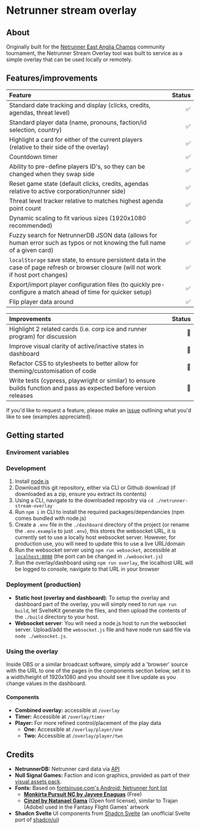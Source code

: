 # Netrunner stream overlay

## About

Originally built for the [Netrunner East Anglia Champs](https://alwaysberunning.net/tournaments/3848/-east-anglian-champs-) community tournament, the Netrunner Stream Overlay tool was built to service as a simple overlay that can be used locally or remotely.

## Features/improvements

| Feature                                                                                                                                  | Status |
| :--------------------------------------------------------------------------------------------------------------------------------------- | -----: |
| Standard date tracking and display (clicks, credits, agendas, threat level)                                                              |     ✅ |
| Standard player data (name, pronouns, faction/id selection, country)                                                                     |     ✅ |
| Highlight a card for either of the current players (relative to their side of the overlay)                                               |     ✅ |
| Countdown timer                                                                                                                          |     ✅ |
| Ability to pre-define players ID's, so they can be changed when they swap side                                                           |     ✅ |
| Reset game state (default clicks, credits, agendas relative to active corporation/runner side)                                           |     ✅ |
| Threat level tracker relative to matches highest agenda point count                                                                      |     ✅ |
| Dynamic scaling to fit various sizes (1920x1080 recommended)                                                                             |     ✅ |
| Fuzzy search for NetrunnerDB JSON data (allows for human error such as typos or not knowing the full name of a given card)               |     ✅ |
| `localStorage` save state, to ensure persistent data in the case of page refresh or browser closure (will not work if host port changes) |     ✅ |
| Export/import player configuration files (to quickly pre-configure a match ahead of time for quicker setup)                              |     ✅ |
| Flip player data around                                                                                                                  |     ✅ |

| Improvements                                                                                                        | Status |
| :------------------------------------------------------------------------------------------------------------------ | -----: |
| Highlight 2 related cards (i.e. corp ice and runner program) for discussion                                         |     🚧 |
| Improve visual clarity of active/inactive states in dashboard                                                       |     🚧 |
| Refactor CSS to stylesheets to better allow for theming/customisation of code                                       |     🚧 |
| Write tests (cypress, playwright or similar) to ensure builds function and pass as expected before version releases |     🚧 |

If you'd like to request a feature, please make an [issue](https://github.com/AlexRodwell/netrunner-east-anglia-stream-overlay/issues/new) outlining what you'd like to see (examples appreciated).

## Getting started

### Enviroment variables

### Development

1. Install [node.js](https://nodejs.org/en)
2. Download this git repository, either via CLI or Github download (if downloaded as a zip, ensure you extract its contents)
3. Using a CLI, navigate to the downloaded repositry via `cd ./netrunner-stream-overlay`
4. Run `npm i` in CLI to install the required packages/dependancies (npm comes bundled with node.js)
5. Create a `.env` file in the `./dashboard` directory of the project (or rename the `.env.example` to just `.env`), this stores the websocket URL, it is currently set to use a locally host websocket server. However, for production use, you will need to update this to use a live URL/domain
6. Run the websocket server using `npm run websocket`, accessible at [`localhost:8080`](localhost:8080) (the port can be changed in `./websocket.js`)
7. Run the overlay/dashboard using `npm run overlay`, the localhost URL will be logged to console, navigate to that URL in your browser

### Deployment (production)

-   **Static host (overlay and dashboard)**: To setup the overlay and dashboard part of the overlay, you will simply need to run `npm run build`, let SvelteKit generate the files, and then upload the contents of the `./build` directory to your host.
-   **Websocket server**: You will need a node.js host to run the websocket server. Upload/add the `websocket.js` file and have node run said file via `node ./websocket.js`.

### Using the overlay

Inside OBS or a similar broadcast software, simply add a 'browser' source with the URL to one of the pages in the components section below, set it to a width/height of 1920x1080 and you should see it live update as you change values in the dashboard.

#### Components

-   **Combined overlay:** accessible at `/overlay`
-   **Timer:** Accessible at `/overlay/timer`
-   **Player:** For more refined control/placement of the play data
    -   **One:** Accessible at `/overlay/player/one`
    -   **Two:** Accessible at `/overlay/player/two`

## Credits

-   **NetrunnerDB:** Netrunner card data via [API](https://netrunnerdb.com/api/2.0/doc)
-   **Null Signal Games:** Faction and icon graphics, provided as part of their [visual assets pack](https://nullsignal.games/about/nsg-visual-assets/).
-   **Fonts:** Based on [fontsinuse.com's Android: Netrunner font list](https://fontsinuse.com/uses/15378/android-netrunner)
    -   [**Monkirta Pursuit NC by Jayvee Enaguas**](https://www.dafont.com/monkirta-pursuit-nc.font) (Free)
    -   [**Cinzel by Natanael Gama**](https://fonts.google.com/specimen/Cinzel) (Open font license), similar to Trajan (Adobe) used in the Fantasy Flight Games' artwork
-   **Shadcn Svelte** UI components from [Shadcn Svelte](https://www.shadcn-svelte.com/) (an unofficial Svelte port of [shadcn/ui](https://github.com/shadcn/ui))
